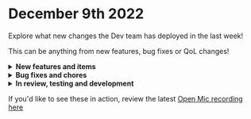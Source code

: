 # December 9th 2022

Explore what new changes the Dev team has deployed in the last week!

This can be anything from new features, bug fixes or QoL changes!

<details>

<summary><strong>New features and items</strong></summary>

* Allow workflow results to be filtered by workflow name
* Added an as\_timezone jinja function to convert a datetime to a specific timezone
* Added a “List Forms” rewst action

</details>

<details>

<summary><strong>Bug fixes and chores</strong></summary>

* Fixed a problem where ConnectWise Control integration was not running scripts properly
* Fixed a bug in the workflow editor where sub-workflow selection was showing all workflows the user had access to instead of only those for the current selected org
* Fixed a bug where InsufficientPermissionsException was thrown when using MSFT EXO with CSP enabled to execute the cmdlet New-TransportRule
* Fixed a bug that was preventing Org Mappings from being removed
* Validate required fields for trigger inputs

</details>

<details>

<summary><strong>In review, testing and development</strong></summary>

* Workflow list multi-select to be able to delete multiple workflows at once and allow for future bulk actions
* Workflow tagging to be able to group workflows and search by tag in the workflow list
* Automatic http request retries with back-off
* Allow org admins to be able to enable/disable managed orgs
* Add offset-based pagination to hubspot integration
* Automatically mark orgs created via CSP as enabled
* Improve cron trigger performance
* Add configurable cascading behavior to org variables
* Optimize form conditions and add required action to conditions
* Shareable jinja live editor code examples
* Add jinja evaluations to trigger criteria

</details>

If you'd like to see these in action, review the latest [Open Mic recording here](../roc-open-mics/december-9th-2022-jinja-expansion.-plus-mendy-and-jared.md)

